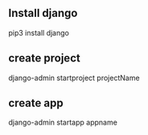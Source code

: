 ## Install django
pip3 install django

## create project
django-admin startproject projectName

## create app
django-admin startapp appname